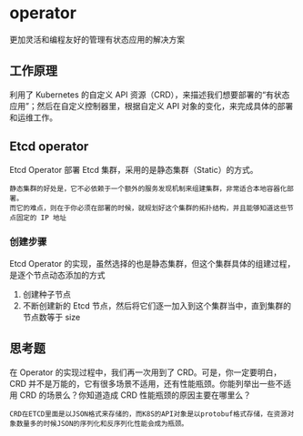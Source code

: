 # operator

更加灵活和编程友好的管理有状态应用的解决方案

## 工作原理

利用了 Kubernetes 的自定义 API 资源（CRD），来描述我们想要部署的“有状态应用”；然后在自定义控制器里，根据自定义 API 对象的变化，来完成具体的部署和运维工作。

## Etcd operator

Etcd Operator 部署 Etcd 集群，采用的是静态集群（Static）的方式。

    静态集群的好处是，它不必依赖于一个额外的服务发现机制来组建集群，非常适合本地容器化部署。
    而它的难点，则在于你必须在部署的时候，就规划好这个集群的拓扑结构，并且能够知道这些节点固定的 IP 地址

### 创建步骤

Etcd Operator 的实现，虽然选择的也是静态集群，但这个集群具体的组建过程，是逐个节点动态添加的方式

1. 创建种子节点
2. 不断创建新的 Etcd 节点，然后将它们逐一加入到这个集群当中，直到集群的节点数等于 size


## 思考题

在 Operator 的实现过程中，我们再一次用到了 CRD。可是，你一定要明白，CRD 并不是万能的，它有很多场景不适用，还有性能瓶颈。你能列举出一些不适用 CRD 的场景么？你知道造成 CRD 性能瓶颈的原因主要在哪里么？

    CRD在ETCD里面是以JSON格式来存储的，而K8S的API对象是以protobuf格式存储，在资源对象数量多的时候JSON的序列化和反序列化性能会成为瓶颈。